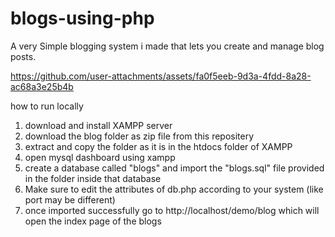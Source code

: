 # blogs-using-php
A very Simple blogging system i made that lets you create and manage blog posts.

https://github.com/user-attachments/assets/fa0f5eeb-9d3a-4fdd-8a28-ac68a3e25b4b


how to run locally

1. download and install XAMPP server
2. download the blog folder as zip file from this repositery
3. extract and copy the folder as it is in the htdocs folder of XAMPP
4. open mysql dashboard using xampp
5. create a database called "blogs" and import the "blogs.sql" file provided in the folder inside that database
6. Make sure to edit the attributes of db.php according to your system (like port may be different) 
7. once imported successfully go to http://localhost/demo/blog which will open the index page of the blogs
